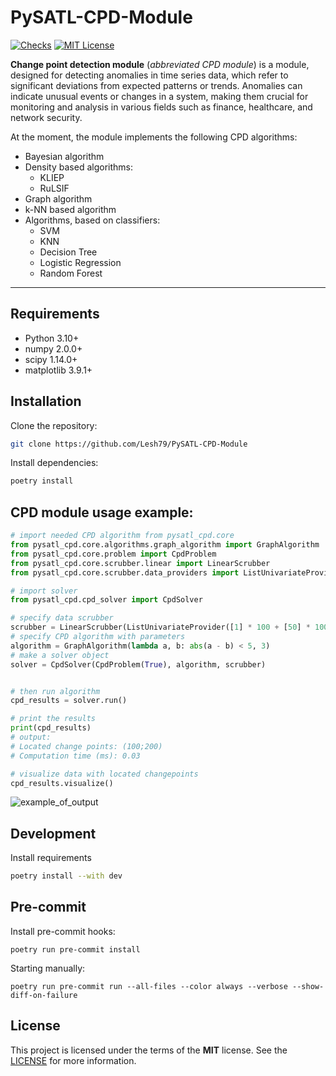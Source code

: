# PySATL-CPD-Module

[status-shield]: https://img.shields.io/github/actions/workflow/status/PySATL/pysatl-cpd/.github/workflows/check.yaml?branch=main&event=push&style=for-the-badge
[status-url]: https://github.com/PySATL/pysatl-cpd/blob/main/.github/workflows/check.yaml
[license-shield]: https://img.shields.io/github/license/PySATL/pysatl-cpd.svg?style=for-the-badge&color=blue
[license-url]: LICENSE

[![Checks][status-shield]][status-url]
[![MIT License][license-shield]][license-url]

**Change point detection module** (*abbreviated CPD module*) is a module, designed for detecting anomalies in time series data, which refer to significant deviations from expected patterns or trends. Anomalies can indicate unusual events or changes in a system, making them crucial for monitoring and analysis in various fields such as finance, healthcare, and network security.

At the moment, the module implements the following CPD algorithms:
* Bayesian algorithm
* Density based algorithms:
    * KLIEP
    * RuLSIF
* Graph algorithm
* k-NN based algorithm
* Algorithms, based on classifiers:
    * SVM
    * KNN
    * Decision Tree
    * Logistic Regression
    * Random Forest
---

## Requirements

- Python 3.10+
- numpy 2.0.0+
- scipy 1.14.0+
- matplotlib 3.9.1+

## Installation

Clone the repository:

```bash
git clone https://github.com/Lesh79/PySATL-CPD-Module
```

Install dependencies:

```bash
poetry install
```

## CPD module usage example:

```python
# import needed CPD algorithm from pysatl_cpd.core
from pysatl_cpd.core.algorithms.graph_algorithm import GraphAlgorithm
from pysatl_cpd.core.problem import CpdProblem
from pysatl_cpd.core.scrubber.linear import LinearScrubber
from pysatl_cpd.core.scrubber.data_providers import ListUnivariateProvider

# import solver
from pysatl_cpd.cpd_solver import CpdSolver

# specify data scrubber
scrubber = LinearScrubber(ListUnivariateProvider([1] * 100 + [50] * 100 + [100] * 100))
# specify CPD algorithm with parameters
algorithm = GraphAlgorithm(lambda a, b: abs(a - b) < 5, 3)
# make a solver object
solver = CpdSolver(CpdProblem(True), algorithm, scrubber)


# then run algorithm
cpd_results = solver.run()

# print the results
print(cpd_results)
# output:
# Located change points: (100;200)
# Computation time (ms): 0.03

# visualize data with located changepoints
cpd_results.visualize()
```
![example_of_output](assets/exam1.png)

## Development

Install requirements

```bash
poetry install --with dev
```

## Pre-commit

Install pre-commit hooks:

```shell
poetry run pre-commit install
```

Starting manually:

```shell
poetry run pre-commit run --all-files --color always --verbose --show-diff-on-failure
```

## License

This project is licensed under the terms of the **MIT** license. See the [LICENSE](LICENSE) for more information.
